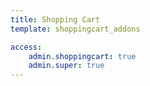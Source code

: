 ```yaml
---
title: Shopping Cart
template: shoppingcart_addons

access:
    admin.shoppingcart: true
    admin.super: true
---
```

